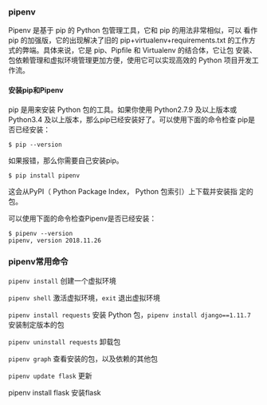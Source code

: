 ### pipenv

Pipenv 是基于 pip 的  Python  包管理工具，它和 pip 的用法非常相似，可以 看作 pip 的加强版，它的出现解决了旧的 pip+virtualenv+requirements.txt 的工作方式的弊端。具体来说，它是 pip、Pipfile 和 Virtualenv 的结合体，它让包 安装、包依赖管理和虚拟环境管理更加方便，使用它可以实现高效的  Python  项目开发工作流。

#### 安装pip和Pipenv

pip 是用来安装  Python 包的工具。如果你使用  Python2.7.9 及以上版本或  Python3.4 及以上版本，那么pip已经安装好了。可以使用下面的命令检查 pip是否已经安装：

```
$ pip --version
```

如果报错，那么你需要自己安装pip。

```
$ pip install pipenv
```

这会从PyPI（ Python  Package Index， Python 包索引）上下载并安装指 定的包。

可以使用下面的命令检查Pipenv是否已经安装：

```
$ pipenv --version 
pipenv, version 2018.11.26
```

### pipenv常用命令

 `pipenv install` 创建一个虚拟环境

 `pipenv shell` 激活虚拟环境，`exit` 退出虚拟环境

 `pipenv install requests` 安装 Python 包，`pipenv install django==1.11.7` 安装制定版本的包

 `pipenv uninstall requests` 卸载包

 `pipenv graph` 查看安装的包，以及依赖的其他包

`pipenv update flask` 更新

pipenv install flask  安装flask

